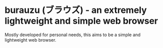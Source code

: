 burauzu (ブラウズ) - an extremely lightweight and simple web browser
=======================

Mostly developed for personal needs, this aims to be a simple and lightweight web browser.
